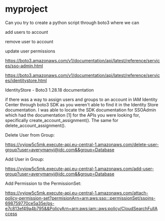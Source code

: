 # myproject


Can you try to create a python script through boto3 where we can

 

add users to account

remove user to account

update user permissions

https://boto3.amazonaws.com/v1/documentation/api/latest/reference/services/sso-admin.html

https://boto3.amazonaws.com/v1/documentation/api/latest/reference/services/identitystore.html

IdentityStore - Boto3 1.28.18 documentation



if there was a way to assign users and groups to an account in IAM Identity Center through boto3 SDK as you weren't able to find it in the Identity Store documentation. I was able to locate the SDK documentation for SSOAdmin which had the documentation [1] for the APIs you were looking for, specifically create_account_assignment(). The same for delete_account_assignment().



Delete User from Group:

https://vyjow5c5mk.execute-api.eu-central-1.amazonaws.com/delete-user-group?user=averymanyi@idc.com&&group=Database

Add User in Group:

https://vyjow5c5mk.execute-api.eu-central-1.amazonaws.com/add-user-group?user=averymanyi@idc.com&&group=Database

Add Permission to the PermissionSet:

https://vyjow5c5mk.execute-api.eu-central-1.amazonaws.com/attach-policy-permission-set?permisionArn=arn:aws:sso:::permissionSet/ssoins-698759770ce5a35e/ps-e7c813ef49a4b795&&PolicyArn=arn:aws:iam::aws:policy/CloudSearchFullAccess
